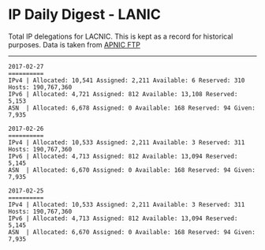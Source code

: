 # IP Daily Digest - LANIC

Total IP delegations for LACNIC. This is kept as a record for historical purposes. Data is taken from [APNIC FTP](https://ftp.apnic.net/)

---

```
2017-02-27
==========
IPv4 | Allocated: 10,541 Assigned: 2,211 Available: 6 Reserved: 310 Hosts: 190,767,360
IPv6 | Allocated: 4,721 Assigned: 812 Available: 13,108 Reserved: 5,153
ASN  | Allocated: 6,678 Assigned: 0 Available: 168 Reserved: 94 Given: 7,935
```

```
2017-02-26
==========
IPv4 | Allocated: 10,533 Assigned: 2,211 Available: 3 Reserved: 311 Hosts: 190,767,360
IPv6 | Allocated: 4,713 Assigned: 812 Available: 13,094 Reserved: 5,145
ASN  | Allocated: 6,670 Assigned: 0 Available: 168 Reserved: 94 Given: 7,935
```

```
2017-02-25
==========
IPv4 | Allocated: 10,533 Assigned: 2,211 Available: 3 Reserved: 311 Hosts: 190,767,360
IPv6 | Allocated: 4,713 Assigned: 812 Available: 13,094 Reserved: 5,145
ASN  | Allocated: 6,670 Assigned: 0 Available: 168 Reserved: 94 Given: 7,935
```